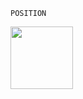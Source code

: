     POSITION 
[<img src= "https://user-images.githubusercontent.com/57319180/145421773-6cc91b91-c340-4d56-8f92-099f956fb27c.png" width="100" height = "100"/>](https://github.com/sajithlakshan/HTML_CSS_JS_PHP/blob/main/CSS/CSS_Selectors.md)         
     
